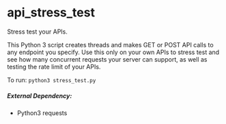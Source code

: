 # api_stress_test
Stress test your APIs.

This Python 3 script creates threads and makes GET or POST API calls to any endpoint you specify. Use this only on your own APIs to stress test and see how many concurrent requests your server can support, as well as testing the rate limit of your APIs.

To run: ```python3 stress_test.py``` 

##### External Dependency: 
- Python3 requests
